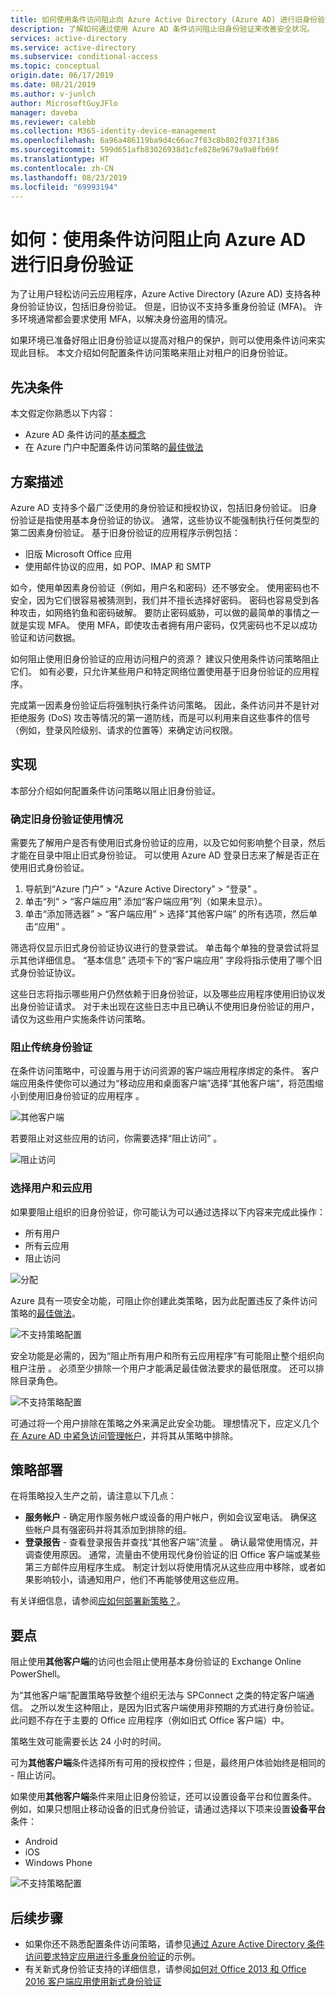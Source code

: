 ```yaml
---
title: 如何使用条件访问阻止向 Azure Active Directory (Azure AD) 进行旧身份验证 | Microsoft Docs
description: 了解如何通过使用 Azure AD 条件访问阻止旧身份验证来改善安全状况。
services: active-directory
ms.service: active-directory
ms.subservice: conditional-access
ms.topic: conceptual
origin.date: 06/17/2019
ms.date: 08/21/2019
ms.author: v-junlch
author: MicrosoftGuyJFlo
manager: daveba
ms.reviewer: calebb
ms.collection: M365-identity-device-management
ms.openlocfilehash: 6a96a486119ba9d4c66ac7f83c8b802f0371f386
ms.sourcegitcommit: 599d651afb83026938d1cfe828e9679a9a0fb69f
ms.translationtype: HT
ms.contentlocale: zh-CN
ms.lasthandoff: 08/23/2019
ms.locfileid: "69993194"
---
```

# <a name="how-to-block-legacy-authentication-to-azure-ad-with-conditional-access"></a>如何：使用条件访问阻止向 Azure AD 进行旧身份验证   

为了让用户轻松访问云应用程序，Azure Active Directory (Azure AD) 支持各种身份验证协议，包括旧身份验证。 但是，旧协议不支持多重身份验证 (MFA)。 许多环境通常都会要求使用 MFA，以解决身份盗用的情况。 

如果环境已准备好阻止旧身份验证以提高对租户的保护，则可以使用条件访问来实现此目标。 本文介绍如何配置条件访问策略来阻止对租户的旧身份验证。

## <a name="prerequisites"></a>先决条件

本文假定你熟悉以下内容： 

- Azure AD 条件访问的[基本概念](overview.md) 
- 在 Azure 门户中配置条件访问策略的[最佳做法](best-practices.md)

## <a name="scenario-description"></a>方案描述

Azure AD 支持多个最广泛使用的身份验证和授权协议，包括旧身份验证。 旧身份验证是指使用基本身份验证的协议。 通常，这些协议不能强制执行任何类型的第二因素身份验证。 基于旧身份验证的应用程序示例包括：

- 旧版 Microsoft Office 应用
- 使用邮件协议的应用，如 POP、IMAP 和 SMTP

如今，使用单因素身份验证（例如，用户名和密码）还不够安全。 使用密码也不安全，因为它们很容易被猜测到，我们并不擅长选择好密码。 密码也容易受到各种攻击，如网络钓鱼和密码破解。 要防止密码威胁，可以做的最简单的事情之一就是实现 MFA。 使用 MFA，即使攻击者拥有用户密码，仅凭密码也不足以成功验证和访问数据。

如何阻止使用旧身份验证的应用访问租户的资源？ 建议只使用条件访问策略阻止它们。 如有必要，只允许某些用户和特定网络位置使用基于旧身份验证的应用程序。

完成第一因素身份验证后将强制执行条件访问策略。 因此，条件访问并不是针对拒绝服务 (DoS) 攻击等情况的第一道防线，而是可以利用来自这些事件的信号（例如，登录风险级别、请求的位置等）来确定访问权限。

## <a name="implementation"></a>实现

本部分介绍如何配置条件访问策略以阻止旧身份验证。 

### <a name="identify-legacy-authentication-use"></a>确定旧身份验证使用情况

需要先了解用户是否有使用旧式身份验证的应用，以及它如何影响整个目录，然后才能在目录中阻止旧式身份验证。 可以使用 Azure AD 登录日志来了解是否正在使用旧式身份验证。

1. 导航到“Azure 门户”   > “Azure Active Directory”   > “登录”  。
1. 单击“列”   > “客户端应用”  添加“客户端应用”列（如果未显示）。
1. 单击“添加筛选器”   > “客户端应用”  > 选择“其他客户端”  的所有选项，然后单击“应用”  。

筛选将仅显示旧式身份验证协议进行的登录尝试。 单击每个单独的登录尝试将显示其他详细信息。 “基本信息”  选项卡下的“客户端应用”  字段将指示使用了哪个旧式身份验证协议。

这些日志将指示哪些用户仍然依赖于旧身份验证，以及哪些应用程序使用旧协议发出身份验证请求。 对于未出现在这些日志中且已确认不使用旧身份验证的用户，请仅为这些用户实施条件访问策略。

### <a name="block-legacy-authentication"></a>阻止传统身份验证 

在条件访问策略中，可设置与用于访问资源的客户端应用程序绑定的条件。 客户端应用条件使你可以通过为“移动应用和桌面客户端”选择“其他客户端”，将范围缩小到使用旧身份验证的应用程序   。

![其他客户端](./media/block-legacy-authentication/01.png)

若要阻止对这些应用的访问，你需要选择“阻止访问”  。

![阻止访问](./media/block-legacy-authentication/02.png)

### <a name="select-users-and-cloud-apps"></a>选择用户和云应用

如果要阻止组织的旧身份验证，你可能认为可以通过选择以下内容来完成此操作：

- 所有用户
- 所有云应用
- 阻止访问

![分配](./media/block-legacy-authentication/03.png)

Azure 具有一项安全功能，可阻止你创建此类策略，因为此配置违反了条件访问策略的[最佳做法](best-practices.md)。
 
![不支持策略配置](./media/block-legacy-authentication/04.png)

安全功能是必需的，因为“阻止所有用户和所有云应用程序”有可能阻止整个组织向租户注册  。 必须至少排除一个用户才能满足最佳做法要求的最低限度。 还可以排除目录角色。

![不支持策略配置](./media/block-legacy-authentication/05.png)

可通过将一个用户排除在策略之外来满足此安全功能。 理想情况下，应定义几个[在 Azure AD 中紧急访问管理帐户](../users-groups-roles/directory-emergency-access.md)，并将其从策略中排除。

## <a name="policy-deployment"></a>策略部署

在将策略投入生产之前，请注意以下几点：
 
- **服务帐户** - 确定用作服务帐户或设备的用户帐户，例如会议室电话。 确保这些帐户具有强密码并将其添加到排除的组。
- **登录报告** - 查看登录报告并查找“其他客户端”流量  。 确认最常使用情况，并调查使用原因。 通常，流量由不使用现代身份验证的旧 Office 客户端或某些第三方邮件应用程序生成。 制定计划以将使用情况从这些应用中移除，或者如果影响较小，请通知用户，他们不再能够使用这些应用。
 
有关详细信息，请参阅[应如何部署新策略？](best-practices.md#how-should-you-deploy-a-new-policy)。

## <a name="what-you-should-know"></a>要点

阻止使用**其他客户端**的访问也会阻止使用基本身份验证的 Exchange Online PowerShell。

为“其他客户端”配置策略导致整个组织无法与  SPConnect 之类的特定客户端通信。 之所以发生这种阻止，是因为旧式客户端使用非预期的方式进行身份验证。 此问题不存在于主要的 Office 应用程序（例如旧式 Office 客户端）中。

策略生效可能需要长达 24 小时的时间。

可为**其他客户端**条件选择所有可用的授权控件；但是，最终用户体验始终是相同的 - 阻止访问。

如果使用**其他客户端**条件来阻止旧身份验证，还可以设置设备平台和位置条件。 例如，如果只想阻止移动设备的旧式身份验证，请通过选择以下项来设置**设备平台**条件：

- Android
- iOS
- Windows Phone

![不支持策略配置](./media/block-legacy-authentication/06.png)

## <a name="next-steps"></a>后续步骤

- 如果你还不熟悉配置条件访问策略，请参见[通过 Azure Active Directory 条件访问要求特定应用进行多重身份验证](app-based-mfa.md)的示例。
- 有关新式身份验证支持的详细信息，请参阅[如何对 Office 2013 和 Office 2016 客户端应用使用新式身份验证](https://docs.microsoft.com/office365/enterprise/modern-auth-for-office-2013-and-2016) 

<!-- Update_Description: wording update -->